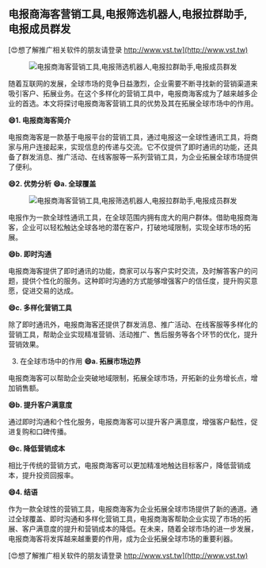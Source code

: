 ## **电报商海客营销工具,电报筛选机器人,电报拉群助手,电报成员群发**

[😍想了解推广相关软件的朋友请登录 http://www.vst.tw](http://www.vst.tw)

 <center><img src="https://vst.tw/MP4/tuiguang/png/8.png" alt="电报商海客营销工具,电报筛选机器人,电报拉群助手,电报成员群发"></center>

随着互联网的发展，全球市场的竞争日益激烈，企业需要不断寻找新的营销渠道来吸引客户、拓展业务。在这个多样化的营销工具中，电报商海客成为了越来越多企业的首选。本文将探讨电报商海客营销工具的优势及其在拓展全球市场中的作用。

**😄1. 电报商海客简介**

电报商海客是一款基于电报平台的营销工具，通过电报这一全球性通讯工具，将商家与用户连接起来，实现信息的传递与交流。它不仅提供了即时通讯的功能，还具备了群发消息、推广活动、在线客服等一系列营销工具，为企业拓展全球市场提供了便利。

**😄2. 优势分析**
**😄a. 全球覆盖**

 <center><img src="https://vst.tw/MP4/tuiguang/png/7.png" alt="电报商海客营销工具,电报筛选机器人,电报拉群助手,电报成员群发"></center>

电报作为一款全球性通讯工具，在全球范围内拥有庞大的用户群体。借助电报商海客，企业可以轻松触达全球各地的潜在客户，打破地域限制，实现全球市场的拓展。

**😄b. 即时沟通**

电报商海客提供了即时通讯的功能，商家可以与客户实时交流，及时解答客户的问题，提供个性化的服务。这种即时沟通的方式能够增强客户的信任度，提升购买意愿，促进交易的达成。

**😄c. 多样化营销工具**

除了即时通讯外，电报商海客还提供了群发消息、推广活动、在线客服等多样化的营销工具，帮助企业实现精准营销、活动推广、售后服务等各个环节的优化，提升营销效果。

3. 在全球市场中的作用
**😄a. 拓展市场边界**

电报商海客可以帮助企业突破地域限制，拓展全球市场，开拓新的业务增长点，增加销售额。

**😄b. 提升客户满意度**

通过即时沟通和个性化服务，电报商海客可以提升客户满意度，增强客户黏性，促进复购和口碑传播。

**😄c. 降低营销成本**

相比于传统的营销方式，电报商海客可以更加精准地触达目标客户，降低营销成本，提升投资回报率。

**😄4. 结语**

作为一款全球性的营销工具，电报商海客为企业拓展全球市场提供了新的通道。通过全球覆盖、即时沟通和多样化营销工具，电报商海客帮助企业实现了市场的拓展、客户满意度的提升和营销成本的降低。在未来，随着全球市场的进一步发展，电报商海客将发挥越来越重要的作用，成为企业拓展全球市场的重要利器。

[😍想了解推广相关软件的朋友请登录 http://www.vst.tw](http://www.vst.tw)



